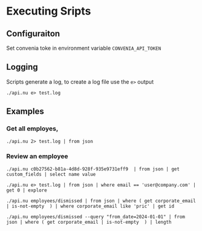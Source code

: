 # Executing Sripts

## Configuraiton

Set convenia toke in environment variable `CONVENIA_API_TOKEN`

## Logging

Scripts generate a log, to create a log file use the `e>` output

```nushell
./api.nu e> test.log
```

## Examples

### Get all employes, 

```nushell
./api.nu 2> test.log | from json
```

### Review an employee

```nushell
./api.nu c0b27562-b81a-4d8d-928f-935e9731eff9  | from json | get custom_fields | select name value
```

```nushell
./api.nu e> test.log | from json | where email == 'user@company.com' | get 0 | explore
```

```nushell
./api.nu employees/dismissed | from json | where ( get corporate_email | is-not-empty  ) | where corporate_email like 'pric' | get id
```

```nusshell
./api.nu employees/dismissed --query "from_date=2024-01-01" | from json | where ( get corporate_email | is-not-empty  ) | length
```